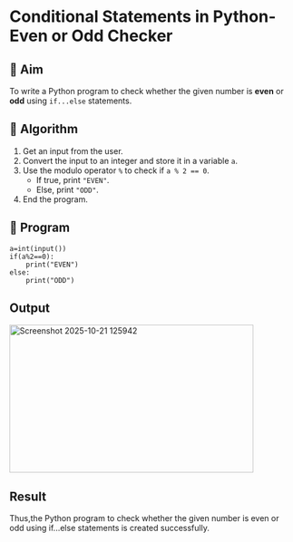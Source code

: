 # Conditional Statements in Python-Even or Odd Checker

## 🎯 Aim
To write a Python program to check whether the given number is **even** or **odd** using `if...else` statements.

## 🧠 Algorithm
1. Get an input from the user.
2. Convert the input to an integer and store it in a variable `a`.
3. Use the modulo operator `%` to check if `a % 2 == 0`.
   - If true, print `"EVEN"`.
   - Else, print `"ODD"`.
4. End the program.

## 🧾 Program
```
a=int(input())
if(a%2==0):
    print("EVEN")
else:
    print("ODD")
```
## Output
<img width="430" height="261" alt="Screenshot 2025-10-21 125942" src="https://github.com/user-attachments/assets/1c4fbe62-89fd-492b-94a7-e6061d90bae6" />

## Result
Thus,the Python program to check whether the given number is even or odd using if...else statements is created successfully.
